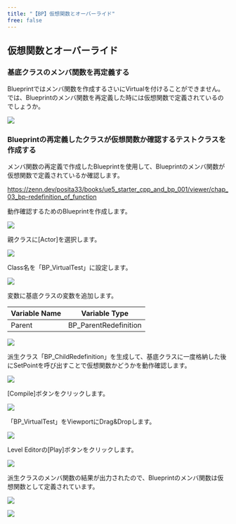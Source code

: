 ```yaml
---
title: "【BP】仮想関数とオーバーライド"
free: false
---
```


## 仮想関数とオーバーライド

### 基底クラスのメンバ関数を再定義する

Blueprintではメンバ関数を作成するさいにVirtualを付けることができません。
では、Blueprintのメンバ関数を再定義した時には仮想関数で定義されているのでしょうか。

![](/images/books/ue5_starter_cpp_and_bp_001/chap_03_bp-virtual_function_override/2022-09-19-18-00-49.png)

### Blueprintの再定義したクラスが仮想関数か確認するテストクラスを作成する

メンバ関数の再定義で作成したBlueprintを使用して、Blueprintのメンバ関数が仮想関数で定義されているか確認します。

https://zenn.dev/posita33/books/ue5_starter_cpp_and_bp_001/viewer/chap_03_bp-redefinition_of_function

動作確認するためのBlueprintを作成します。

![](/images/books/ue5_starter_cpp_and_bp_001/chap_03_bp-virtual_function_override/2022-09-19-17-41-38.png)

親クラスに[Actor]を選択します。

![](/images/books/ue5_starter_cpp_and_bp_001/chap_03_bp-virtual_function_override/2022-09-19-17-43-18.png)

Class名を「BP_VirtualTest」に設定します。

![](/images/books/ue5_starter_cpp_and_bp_001/chap_03_bp-virtual_function_override/2022-09-19-17-44-47.png)

変数に基底クラスの変数を追加します。

| Variable Name | Variable Type         |
| ------------- | --------------------- |
| Parent        | BP_ParentRedefinition |

![](/images/books/ue5_starter_cpp_and_bp_001/chap_03_bp-virtual_function_override/2022-09-19-17-51-31.png)

派生クラス「BP_ChildRedefinition」を生成して、基底クラスに一度格納した後にSetPointを呼び出すことで仮想関数かどうかを動作確認します。

![](/images/books/ue5_starter_cpp_and_bp_001/chap_03_bp-virtual_function_override/2022-09-19-17-50-13.png)

[Compile]ボタンをクリックします。

![](/images/books/ue5_starter_cpp_and_bp_001/chap_03_bp-virtual_function_override/2022-09-19-17-53-13.png)

「BP_VirtualTest」をViewportにDrag&Dropします。

![](/images/books/ue5_starter_cpp_and_bp_001/chap_03_bp-virtual_function_override/2022-09-19-17-56-11.png)

Level Editorの[Play]ボタンをクリックします。

![](/images/books/ue5_starter_cpp_and_bp_001/chap_03_constructor_destructor/2022-07-24-15-50-06.png)

派生クラスのメンバ関数の結果が出力されたので、Blueprintのメンバ関数は仮想関数として定義されています。

![](/images/books/ue5_starter_cpp_and_bp_001/chap_03_bp-virtual_function_override/2022-09-19-17-56-31.png)

![](/images/books/ue5_starter_cpp_and_bp_001/chap_03_bp-virtual_function_override/2022-09-19-18-05-18.png)
